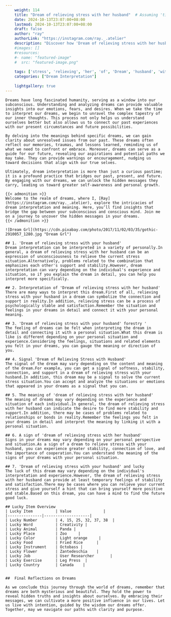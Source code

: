 ```yaml
---
    weight: 114
    title: "Dream of relieving stress with her husband"  # Assuming 'title' column exists
    date: 2024-10-13T23:07:00+08:00
    lastmod: 2024-10-13T23:07:00+08:00
    draft: false
    author: "ray"
    authorLink: "https://instagram.com/ray._.atelier"
    description: "Discover how 'Dream of relieving stress with her husband' can interpret your future and uncover its significant meanings in your life."
    #images: []
    #resources:
    #- name: "featured-image"
    #  src: "featured-image.png"
    
    tags: ['stress', 'relieving', 'her', 'of', 'Dream', 'husband', 'with']
    categories: ["Dream Interpretation"]
    
    lightgallery: true
---
```

    
    Dreams have long fascinated humanity, serving as a window into our subconscious. Understanding and analyzing dreams can provide valuable insights into our emotions, fears, and desires. When we take the time to interpret our dreams, we begin to unravel the complex tapestry of our inner thoughts. This process not only helps us understand ourselves better but also allows us to connect our past experiences with our present circumstances and future possibilities.
    
    By delving into the meanings behind specific dreams, we can gain clarity about unresolved issues from our past. These dreams often reflect our memories, traumas, and lessons learned, reminding us of what we need to confront or embrace. Moreover, dreams can serve as a guide for our future, revealing our aspirations and potential paths we may take. They can provide warnings or encouragement, nudging us toward decisions that align with our true selves.
    
    Ultimately, dream interpretation is more than just a curious pastime; it is a profound practice that bridges our past, present, and future. By engaging with our dreams, we can unlock the hidden messages they carry, leading us toward greater self-awareness and personal growth.
    
    {{< admonition >}}
    Welcome to the realm of dreams, where I, [Ray](https://instagram.com/ray._.atelier), explore the intricacies of dream interpretation and meaning. Here, you’ll find insights that bridge the gap between your subconscious and conscious mind. Join me on a journey to uncover the hidden messages in your dreams.
    {{< /admonition >}}
    
    ![Dream Grl](https://cdn.pixabay.com/photo/2017/11/02/03/35/gothic-2910057_1280.jpg "Dream Grl")
    
    ## 1. 'Dream of relieving stress with your husband'
    Dream interpretation can be interpreted in a variety of personally.In general, a dream of relieving stress with her husband can be an expression of unconsciousness to relieve the current stress situation.Alternatively, problems related to the combination that emphasizes each other's support and stability.However, dream interpretation can vary depending on the individual's experience and situation, so if you explain the dream in detail, you can help you interpret more specifically.
    
    ## 2. Interpretation of 'Dream of relieving stress with her husband'
    There are many ways to interpret this dream.First of all, relieving stress with your husband in a dream can symbolize the connection and support in reality.In addition, relieving stress can be a process of psychologically stable and satisfaction.Remember the situation and feelings in your dreams in detail and connect it with your personal meaning.
    
    ## 3. 'Dream of relieving stress with your husband' forestry '
    The feeling of dreams can be felt when interpreting the dream in detail and connecting it with a personal situation.What this dream is like is different depending on your personal situation and experience.Considering the feelings, situations and related elements you felt in your dreams, you can gauge the meaning or direction of you.
    
    ## 4. Signal 'Dream of Relieving Stress with Husband'
    The signal of the dream may vary depending on the content and meaning of the dream.For example, you can get a signal of softness, stability, connection, and support in a dream of relieving stress with your husband.In addition, this dream may be a signal to solve the current stress situation.You can accept and analyze the situations or emotions that appeared in your dreams as a signal that you can.
    
    ## 5. The meaning of 'dream of relieving stress with her husband'
    The meaning of dreams may vary depending on the experience and situation of each individual.In general, the dream of relieving stress with her husband can indicate the desire to find more stability and support.In addition, there may be cases of problems related to relationships or bonds in reality.Remember the feelings you felt in your dreams in detail and interpret the meaning by linking it with a personal situation.
    
    ## 6. A sign of 'dream of relieving stress with her husband'
    Signs in your dreams may vary depending on your personal perspective and situation.As a sign of a dream to relieve stress with your husband, you can experience greater stability, connection of love, and the importance of cooperation.You can understand the meaning of the signs of your dreams with your personal situation.
    
    ## 7. 'Dream of relieving stress with your husband' and lucky
    The luck of this dream may vary depending on the individual's interpretation and experience.However, the dream of relieving stress with her husband can provide at least temporary feelings of stability and satisfaction.There may be cases where you can relieve your current stress and give yourself a hint that can bring yourself more positive and stable.Based on this dream, you can have a mind to find the future good luck.
    
    ## Lucky Item Overview
    | Lucky Item          | Value              |
    |---------------|--------------------|
    | Lucky Number        | 4, 15, 25, 32, 37, 38  |
    | Lucky Word          | Creativity |
    | Lucky Animal        | Panda |
    | Lucky Place         | Zoo     |
    | Lucky Color         | Light orange     |
    | Lucky Food          | Fried Rice      |
    | Lucky Instrument    | Octobass |
    | Lucky Flower        | Zantedeschia    |
    | Lucky Job           | User Researcher       |
    | Lucky Exercise      | Leg Press  |
    | Lucky Country       | Canada    |
    
    
    ##  Final Reflections on Dreams
    
    As we conclude this journey through the world of dreams, remember that dreams are both mysterious and beautiful. They hold the power to reveal hidden truths and insights about ourselves. By embracing their messages, we can cultivate a more positive influence in our lives. Let us live with intention, guided by the wisdom our dreams offer. Together, may we navigate our paths with clarity and purpose.
    